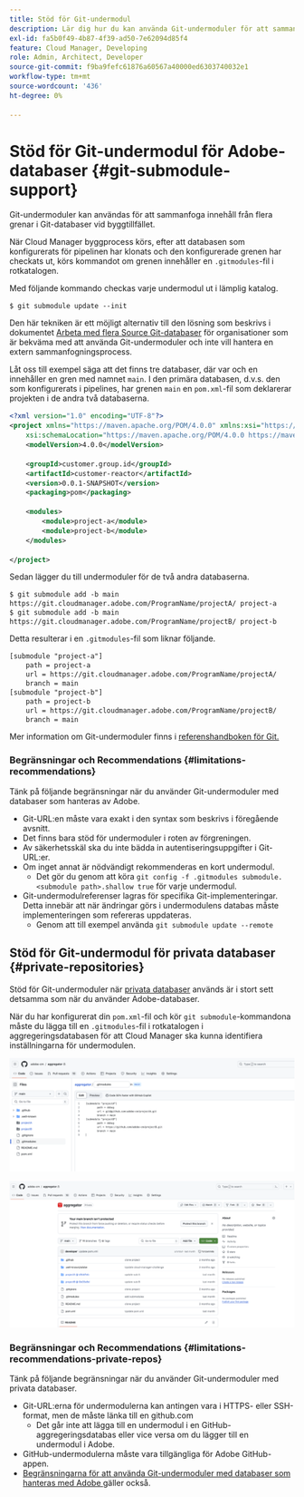 ```yaml
---
title: Stöd för Git-undermodul
description: Lär dig hur du kan använda Git-undermoduler för att sammanfoga innehåll från flera grenar i Git-databaser vid byggtillfället.
exl-id: fa5b0f49-4b87-4f39-ad50-7e62094d85f4
feature: Cloud Manager, Developing
role: Admin, Architect, Developer
source-git-commit: f9ba9fefc61876a60567a40000ed6303740032e1
workflow-type: tm+mt
source-wordcount: '436'
ht-degree: 0%

---
```


# Stöd för Git-undermodul för Adobe-databaser {#git-submodule-support}

Git-undermoduler kan användas för att sammanfoga innehåll från flera grenar i Git-databaser vid byggtillfället.

När Cloud Manager byggprocess körs, efter att databasen som konfigurerats för pipelinen har klonats och den konfigurerade grenen har checkats ut, körs kommandot om grenen innehåller en `.gitmodules`-fil i rotkatalogen.

Med följande kommando checkas varje undermodul ut i lämplig katalog.

```
$ git submodule update --init
```

Den här tekniken är ett möjligt alternativ till den lösning som beskrivs i dokumentet [Arbeta med flera Source Git-databaser](/help/implementing/cloud-manager/managing-code/working-with-multiple-source-git-repositories.md) för organisationer som är bekväma med att använda Git-undermoduler och inte vill hantera en extern sammanfogningsprocess.

Låt oss till exempel säga att det finns tre databaser, där var och en innehåller en gren med namnet `main`. I den primära databasen, d.v.s. den som konfigurerats i pipelines, har grenen `main` en `pom.xml`-fil som deklarerar projekten i de andra två databaserna.

```xml
<?xml version="1.0" encoding="UTF-8"?>
<project xmlns="https://maven.apache.org/POM/4.0.0" xmlns:xsi="https://www.w3.org/2001/XMLSchema-instance"
    xsi:schemaLocation="https://maven.apache.org/POM/4.0.0 https://maven.apache.org/maven-v4_0_0.xsd">
    <modelVersion>4.0.0</modelVersion>
   
    <groupId>customer.group.id</groupId>
    <artifactId>customer-reactor</artifactId>
    <version>0.0.1-SNAPSHOT</version>
    <packaging>pom</packaging>
   
    <modules>
        <module>project-a</module>
        <module>project-b</module>
    </modules>
   
</project>
```

Sedan lägger du till undermoduler för de två andra databaserna.

```shell
$ git submodule add -b main https://git.cloudmanager.adobe.com/ProgramName/projectA/ project-a
$ git submodule add -b main https://git.cloudmanager.adobe.com/ProgramName/projectB/ project-b
```

Detta resulterar i en `.gitmodules`-fil som liknar följande.

```text
[submodule "project-a"]
    path = project-a
    url = https://git.cloudmanager.adobe.com/ProgramName/projectA/
    branch = main
[submodule "project-b"]
    path = project-b
    url = https://git.cloudmanager.adobe.com/ProgramName/projectB/
    branch = main
```

Mer information om Git-undermoduler finns i [referenshandboken för Git.](https://git-scm.com/book/en/v2/Git-Tools-Submodules)

### Begränsningar och Recommendations {#limitations-recommendations}

Tänk på följande begränsningar när du använder Git-undermoduler med databaser som hanteras av Adobe.

* Git-URL:en måste vara exakt i den syntax som beskrivs i föregående avsnitt.
* Det finns bara stöd för undermoduler i roten av förgreningen.
* Av säkerhetsskäl ska du inte bädda in autentiseringsuppgifter i Git-URL:er.
* Om inget annat är nödvändigt rekommenderas en kort undermodul.
   * Det gör du genom att köra `git config -f .gitmodules submodule.<submodule path>.shallow true` för varje undermodul.
* Git-undermodulreferenser lagras för specifika Git-implementeringar. Detta innebär att när ändringar görs i undermodulens databas måste implementeringen som refereras uppdateras.
   * Genom att till exempel använda `git submodule update --remote`

## Stöd för Git-undermodul för privata databaser {#private-repositories}

Stöd för Git-undermoduler när [privata databaser](private-repositories.md) används är i stort sett detsamma som när du använder Adobe-databaser.

När du har konfigurerat din `pom.xml`-fil och kör `git submodule`-kommandona måste du lägga till en `.gitmodules`-fil i rotkatalogen i aggregeringsdatabasen för att Cloud Manager ska kunna identifiera inställningarna för undermodulen.

![.gitmodules-fil](assets/gitmodules.png)

![Aggregator](assets/aggregator.png)

### Begränsningar och Recommendations {#limitations-recommendations-private-repos}

Tänk på följande begränsningar när du använder Git-undermoduler med privata databaser.

* Git-URL:erna för undermodulerna kan antingen vara i HTTPS- eller SSH-format, men de måste länka till en github.com
   * Det går inte att lägga till en undermodul i en GitHub-aggregeringsdatabas eller vice versa om du lägger till en undermodul i Adobe.
* GitHub-undermodulerna måste vara tillgängliga för Adobe GitHub-appen.
* [Begränsningarna för att använda Git-undermoduler med databaser som hanteras med Adobe ](#limitations-recommendations) gäller också.
